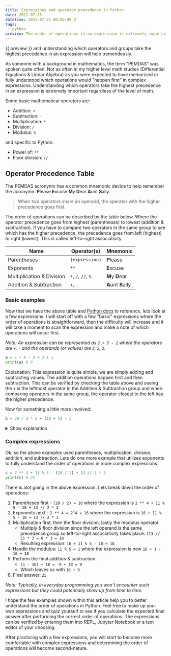 ```yaml
---
title: Expressions and operator precedence in Python
date: 2021-07-25
datetime: 2021-07-25 00:00:00 Z
tags:
 - python
preview: The order of operations in an expression is extremely important to understand. With more complex expressions, operator precedence isn't always extremely straightforward and if not used correctly leads to unexpected values.
---
```


{{ preview }} and understanding which operators and groups take the highest precedence in an expression will help tremendously.

As someone with a background in mathematics, the term "PEMDAS" was spoken quite often. Not as often in my higher level math studies (Differential Equations & Linear Algebra) as you were expected to have memorized or fully understood which operations would "happen first" in complex expressions. Understanding which operators take the highest precedence in an expression is extremely important regardless of the level of math. 

Some basic mathematical operators are:

- Addition: `+`
- Subtraction: `-`
- Multiplication: `*`
- Division: `/`
- Modulus: `%`

and specific to Python:

- Power of: `**`
- Floor division: `//`

<h2 class="post-heading">Operator Precedence Table</h2>

The PEMDAS acronynm has a common mnemonic device to help remember the acronymn: <strong>P</strong>lease <strong>E</strong>xcuse <strong>M</strong>y <strong>D</strong>ear <strong>A</strong>unt <strong>S</strong>ally.

> When two operators share an operand, the operator with the higher precedence goes first.

The order of operations can be described by the table below. Where the operator precedence goes from highest (parentheses) to lowest (addition & subtraction). If you have to compare two operators in the same group to see which has the higher precedence, the precedence goes from left (highest) to right (lowest). This is called left-to-right associativity.


| Name | Operator(s) | Mnemonic |
|------|-------------|--------------|
| Parentheses | `(expression)` | <strong>P</strong>lease |
| Exponents | `**` | <strong>E</strong>xcuse |
| Multiplication & Division | `*`, `/`, `//`, `%` | <strong>M</strong>y <strong>D</strong>ear |
| Addition & Subtraction | `+`, `-` | <strong>A</strong>unt <strong>S</strong>ally |

<h3 class="post-heading">Basic examples</h3>

Now that we have the above table and [Python docs](https://docs.python.org/3/reference/expressions.html) to reference, lets look at a few expressions. I will start off with a few "basic" expressions where the order of operations is straightforward, then the difficulty will increase and it will take a moment to scan the expression and make a note of which operations will occur first.

_Note: An expression can be represented as `2 + 5 - 2` where the operators are `+`, `-` and the operands (or values) are `2`, `5`, `2`._

```python
a = 5 + 4 - 3 + 2 + 1
print(a) # 9
```

Explanation: This expression is quite simple, we are simply adding and subtracting values. The addition operations happen first and then subtraction. This can be verified by checking the table above and seeing the `+` is the leftmost operator in the Addition & Subtraction group and when comparing operators in the same group, the operator closest to the left has the higher precedence.

Now for something a little more involved:

```python
b = 30 / 2 * 5 + (10 + 5) - 3
```

<details>
    <summary>Show explanation</summary>
    <pre class="language-python"><code class="language-python"><span class="token keyword">print</span>(b) <span class="token comment"># 15</span></code></pre>
    <div>
        <ol>
            <li> Parentheses first (10 + 5) = 15 - <code>30 / 2 * 5 + 15 - 3</code></li>
            <li> Next multiplication & division, since the left operand in `2 * 5` is being divided it can be thought of as (30 / 2) * 5 so the parentheses come first and we have `15 * 5 = 75` - <code>75 + 15 - 3</code></li>
            <li>Lastly do addition and subtraction - <code>90 - 3 = 87</code></li>
            <li>Final answer: <code>87</code></li>
        </ol>
    </div>
</details>

<h3 class="post-heading">Complex expressions</h3>

Ok, so the above examples used parentheses, multiplication, division, addition, and subtraction. Lets do one more example that utilizes exponents to fully understand the order of operations in more complex expressions.

```python
c = 2 ** 4 + 11 % 5 - (20 / 2) + 13 // 2 * 3
print(c) # 25
```

There is alot going in the above expression. Lets break down the order of operations:

1. Parentheses first - `(20 / 2) = 10` where the expression is `2 ** 4 + 11 % 5 - 10 + 13 // 2 * 3`
2. Exponents next - `2 ** 4 = 2^4 = 16` where the expression is `16 + 11 % 5 - 10 + 13 // 2 * 3`
3. Multiplication first, then the floor division, lastly the modulus operator 
    - Multiply & floor division since the left operand is the same precedence group so left-to-right associativity takes place: `(13 // 2) * 3 = 6 * 3 = 18`
    - Resulting expression: `16 + 11 % 5 - 10 + 18`
4. Handle the modulus: `11 % 5 = 1` where the expression is now `16 + 1 - 10 + 18` 
5. Perform the final addition & subtraction: 
    - `(1 - 10) + 18 = -9 + 18 = 9`
    - Which leaves us with `16 + 9`
6. Final answer: `25`

_Note: Typically, in everyday programming you won't encounter such expressions but they could potentially show up from time to time._

I hope the few examples shown within this article help you to better understand the order of operations in Python. Feel free to make up your own expressions and quiz yourself to see if you calculate the expected final answer after performing the correct order of operations. The expressions can be verified by entering them into REPL, Jupyter Notebook or a text editor of your choosing.

After practicing with a few expressions, you will start to become more comfortable with complex expressions and determining the order of operations will become second-nature.
